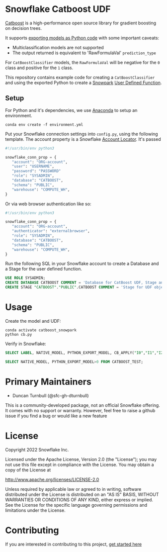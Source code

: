 # Snowflake Catboost UDF

[Catboost](https://catboost.ai/) is a high-performance open source library for gradient boosting on decision trees.

It supports [exporting models as Python code](https://catboost.ai/en/docs/concepts/python-reference_apply_catboost_model) with some important caveats:
  - Multiclassification models are not supported
  - The output returned is equivalent to 'RawFormulaVal' `prediction_type`

For `CatBoostClassifier` models, the `RawFormulaVal` will be negative for the `0` class and positive for the `1` class.
 
This repository contains example code for creating a `CatBoostClassifier` and using the exported Python to create a 
[Snowpark](https://www.snowflake.com/snowpark/) [User Defined Function](https://docs.snowflake.com/en/developer-guide/snowpark/python/creating-udfs.html#creating-and-registering-a-named-udf).

## Setup

For Python and it's dependencies, we use [Anaconda](https://docs.conda.io/en/latest/miniconda.html) to setup an environment.

``` shell
conda env create -f environment.yml
```

Put your Snowflake connection settings into `config.py`, using the following template. The account property is a Snowflake [Account Locator](https://docs.snowflake.com/en/user-guide/admin-account-identifier.html). It's passed 

``` python
#!/usr/bin/env python3

snowflake_conn_prop = {
   "account": "ORG-account",
   "user": "USERNAME",
   "password": "PASSWORD"
   "role": "SYSADMIN",
   "database": "CATBOOST",
   "schema": "PUBLIC",
   "warehouse": "COMPUTE_WH",
}
```

Or via web browser authentication like so:

``` python
#!/usr/bin/env python3

snowflake_conn_prop = {
   "account": "ORG-account",
   "authenticator": "externalbrowser",
   "role": "SYSADMIN",
   "database": "CATBOOST",
   "schema": "PUBLIC",
   "warehouse": "COMPUTE_WH",
}
```

Run the following SQL in your Snowflake account to create a Database and a Stage for the user defined function.

``` sql
USE ROLE SYSADMIN;
CREATE DATABASE CATBOOST COMMENT = 'Database for CatBoost UDF, Stage and Test Data';
CREATE STAGE "CATBOOST"."PUBLIC".CATBOOST COMMENT = 'Stage for UDF objects';
```

# Usage

Create the model and UDF:
``` shell
conda activate catboost_snowpark
python cb.py
```

Verify in Snowflake:

``` sql
SELECT LABEL, NATIVE_MODEL, PYTHON_EXPORT_MODEL, CB_APPLY("I0","I1","I2","I3","I4") AS UDF_MODEL FROM CATBOOST_TEST;

SELECT NATIVE_MODEL, PYTHON_EXPORT_MODEL>0 FROM CATBOOST_TEST;
```

# Primary Maintainers

- Duncan Turnbull (@sfc-gh-dturnbull)

This is a community-developed package, not an official Snowflake offering. It comes with no support or warranty.
However, feel free to raise a github issue if you find a bug or would like a new feature

# License

Copyright 2022 Snowflake Inc.

Licensed under the Apache License, Version 2.0 (the "License");
you may not use this file except in compliance with the License.
You may obtain a copy of the License at

http://www.apache.org/licenses/LICENSE-2.0

Unless required by applicable law or agreed to in writing, software
distributed under the License is distributed on an "AS IS" BASIS,
WITHOUT WARRANTIES OR CONDITIONS OF ANY KIND, either express or implied.
See the License for the specific language governing permissions and
limitations under the License.

# Contributing

If you are interested in contributing to this project, [get started here](CONTRIBUTING.md)

